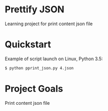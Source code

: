 # Prettify JSON

Learning project for print content json file

# Quickstart

Example of script launch on Linux, Python 3.5:

```bash
$ python pprint_json.py 4.json
```

# Project Goals
Print content json file
